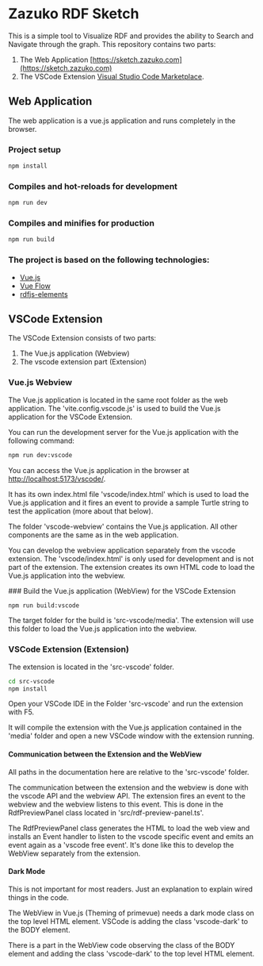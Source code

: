 # Zazuko RDF Sketch

This is a simple tool to Visualize RDF and provides the ability to Search and Navigate through the graph.
This repository contains two parts:
1. The Web Application [https://sketch.zazuko.com](https://sketch.zazuko.com)
2. The VSCode Extension [Visual Studio Code Marketplace](https://marketplace.visualstudio.com/items?itemName=Zazuko.vscode-rdf-sketch).


## Web Application

The web application is a vue.js application and runs completely in the browser. 

### Project setup

```sh
npm install
```

### Compiles and hot-reloads for development

```sh
npm run dev
```

### Compiles and minifies for production

```sh
npm run build
```

### The project is based on the following technologies:

* [Vue.js](https://vuejs.org)
* [Vue Flow](https://vueflow.dev)
* [rdfjs-elements](https://github.com/zazuko/rdfjs-elements)



## VSCode Extension

The VSCode Extension consists of two parts:
1. The Vue.js application (Webview)
2. The vscode extension part (Extension)

### Vue.js Webview
The Vue.js application is located in the same root folder as the web application.
The 'vite.config.vscode.js' is used to build the Vue.js application for the VSCode Extension.

You can run the development server for the Vue.js application with the following command:

```sh
npm run dev:vscode
```

You can access the Vue.js application in the browser at [http://localhost:5173/vscode/](http://localhost:5173/vscode/).

It has its own index.html file 'vscode/index.html' which is used to load the Vue.js application and it fires an event to provide a sample Turtle string to test the application (more about that below).

The folder 'vscode-webview' contains the Vue.js application. All other components are the same as in the web application.

You can develop the webview application separately from the vscode extension. The 'vscode/index.html' is only used for development and is not part of the extension. The extension creates its own HTML code to load the Vue.js application into the webview.

### Build the Vue.js application (WebView) for the VSCode Extension

```sh
npm run build:vscode
```

The target folder for the build is 'src-vscode/media'. The extension will use this folder to load the Vue.js application into the webview.

### VSCode Extension (Extension)
The extension is located in the 'src-vscode' folder.

```sh
cd src-vscode
npm install
```

Open your VSCode IDE in the Folder 'src-vscode' and run the extension with F5.

It will compile the extension with the Vue.js application contained in the 'media' folder and open a new VSCode window with the extension running.

#### Communication between the Extension and the WebView

All paths in the documentation here are relative to the 'src-vscode' folder.

The communication between the extension and the webview is done with the vscode API and the webview API. The extension fires an event to the webview and the webview listens to this event. This is done in the RdfPreviewPanel class located in 'src/rdf-preview-panel.ts'.

The RdfPreviewPanel class generates the HTML to load the web view and installs an Event handler to listen to the vscode specific event and emits an event again as a 'vscode free event'. It's done like this to develop the WebView separately from the extension.

#### Dark Mode

This is not important for most readers. Just an explanation to explain wired things in the code.

The WebView in Vue.js (Theming of primevue) needs a dark mode class on the top level HTML element. VSCode is adding the class 'vscode-dark' to the BODY element. 

There is a part in the WebView code observing the class of the BODY element and adding the class 'vscode-dark' to the top level HTML element.


